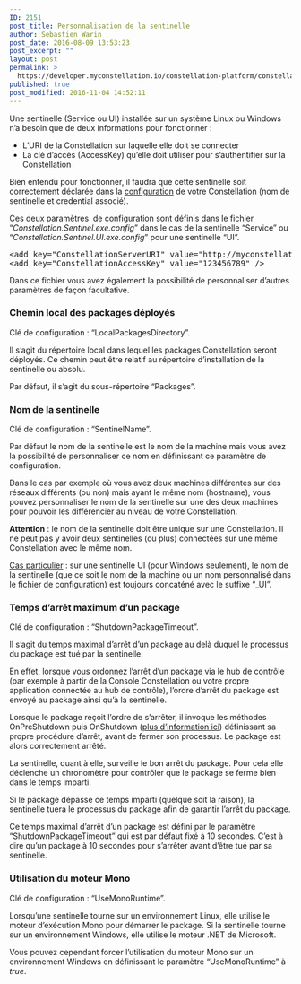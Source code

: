 ```yaml
---
ID: 2151
post_title: Personnalisation de la sentinelle
author: Sebastien Warin
post_date: 2016-08-09 13:53:23
post_excerpt: ""
layout: post
permalink: >
  https://developer.myconstellation.io/constellation-platform/constellation-sentinel/custom-sentinel/
published: true
post_modified: 2016-11-04 14:52:11
---
```

Une sentinelle (Service ou UI) installée sur un système Linux ou Windows n’a besoin que de deux informations pour fonctionner :
<ul>
 	<li>L’URI de la Constellation sur laquelle elle doit se connecter</li>
 	<li>La clé d’accès (AccessKey) qu’elle doit utiliser pour s’authentifier sur la Constellation</li>
</ul>
Bien entendu pour fonctionner, il faudra que cette sentinelle soit correctement déclarée dans la <a href="/constellation-platform/constellation-server/fichier-de-configuration/#Section_sentinels">configuration</a> de votre Constellation (nom de sentinelle et credential associé).

Ces deux paramètres  de configuration sont définis dans le fichier “<em>Constellation.Sentinel.exe.config</em>” dans le cas de la sentinelle “Service” ou “<em>Constellation.Sentinel.UI.exe.config</em>” pour une sentinelle “UI”.
<pre class="lang:xml decode:true">&lt;add key="ConstellationServerURI" value="http://myconstellationserver.mylocalNetwork.lan:8088/" /&gt;
&lt;add key="ConstellationAccessKey" value="123456789" /&gt;</pre>
Dans ce fichier vous avez également la possibilité de personnaliser d’autres paramètres de façon facultative.
<h3>Chemin local des packages déployés</h3>
Clé de configuration : “LocalPackagesDirectory”.

Il s’agit du répertoire local dans lequel les packages Constellation seront déployés. Ce chemin peut être relatif au répertoire d’installation de la sentinelle ou absolu.

Par défaut, il s’agit du sous-répertoire “Packages”.
<h3>Nom de la sentinelle</h3>
Clé de configuration : “SentinelName”.

Par défaut le nom de la sentinelle est le nom de la machine mais vous avez la possibilité de personnaliser ce nom en définissant ce paramètre de configuration.

Dans le cas par exemple où vous avez deux machines différentes sur des réseaux différents (ou non) mais ayant le même nom (hostname), vous pouvez personnaliser le nom de la sentinelle sur une des deux machines pour pouvoir les différencier au niveau de votre Constellation.

<strong>Attention</strong> : le nom de la sentinelle doit être unique sur une Constellation. Il ne peut pas y avoir deux sentinelles (ou plus) connectées sur une même Constellation avec le même nom.

<u>Cas particulier</u> : sur une sentinelle UI (pour Windows seulement), le nom de la sentinelle (que ce soit le nom de la machine ou un nom personnalisé dans le fichier de configuration) est toujours concaténé avec le suffixe “_UI”.
<h3>Temps d’arrêt maximum d’un package</h3>
Clé de configuration : “ShutdownPackageTimeout”.

Il s’agit du temps maximal d’arrêt d’un package au delà duquel le processus du package est tué par la sentinelle.

En effet, lorsque vous ordonnez l’arrêt d’un package via le hub de contrôle (par exemple à partir de la Console Constellation ou votre propre application connectée au hub de contrôle), l’ordre d’arrêt du package est envoyé au package ainsi qu’à la sentinelle.

Lorsque le package reçoit l’ordre de s’arrêter, il invoque les méthodes OnPreShutdown puis OnShutdown (<a href="/client-api/net-package-api/les-bases-des-packages-net/#Fonctionnement_de_base">plus d’information ici</a>) définissant sa propre procédure d’arrêt, avant de fermer son processus. Le package est alors correctement arrêté.

La sentinelle, quant à elle, surveille le bon arrêt du package. Pour cela elle déclenche un chronomètre pour contrôler que le package se ferme bien dans le temps imparti.

Si le package dépasse ce temps imparti (quelque soit la raison), la sentinelle tuera le processus du package afin de garantir l’arrêt du package.

Ce temps maximal d’arrêt d’un package est défini par le paramètre “ShutdownPackageTimeout” qui est par défaut fixé à 10 secondes. C’est à dire qu’un package à 10 secondes pour s’arrêter avant d’être tué par sa sentinelle.
<h3>Utilisation du moteur Mono</h3>
Clé de configuration : “UseMonoRuntime”.

Lorsqu’une sentinelle tourne sur un environnement Linux, elle utilise le moteur d’exécution Mono pour démarrer le package. Si la sentinelle tourne sur un environnement Windows, elle utilise le moteur .NET de Microsoft.

Vous pouvez cependant forcer l’utilisation du moteur Mono sur un environnement Windows en définissant le paramètre “UseMonoRuntime” à <em>true</em>.